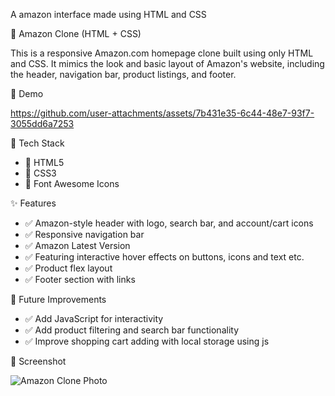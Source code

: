 A amazon interface made using HTML and CSS

🛒 Amazon Clone (HTML + CSS)

This is a responsive Amazon.com homepage clone built using only HTML and CSS. It mimics the look and basic layout of Amazon's website, including the header, navigation bar, product listings, and footer.

🚀 Demo


https://github.com/user-attachments/assets/7b431e35-6c44-48e7-93f7-3055dd6a7253

🧰 Tech Stack

- 🔹 HTML5
- 🔹 CSS3
- 🔹 Font Awesome Icons

✨ Features

- ✅ Amazon-style header with logo, search bar, and account/cart icons  
- ✅ Responsive navigation bar 
- ✅ Amazon Latest Version
- ✅ Featuring interactive hover effects on buttons, icons and text etc.
- ✅ Product flex layout  
- ✅ Footer section with links  

🎯 Future Improvements

- ✅ Add JavaScript for interactivity
- ✅ Add product filtering and search bar functionality
- ✅ Improve shopping cart adding with local storage using js

📸 Screenshot

![Amazon Clone Photo](https://github.com/user-attachments/assets/60c6a6db-273a-4d9f-aa68-e0fb2c731fc9)
